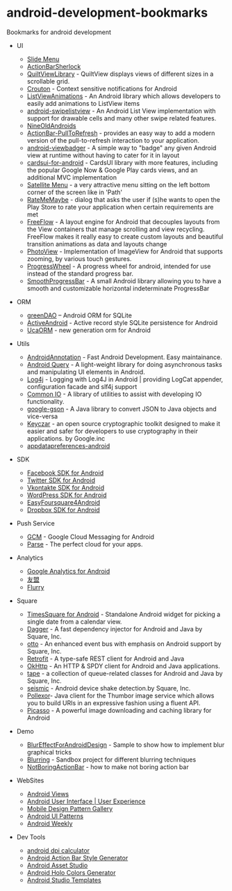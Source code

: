 android-development-bookmarks
=============================

Bookmarks for android development

+ UI
  + [Slide Menu](https://github.com/jfeinstein10/SlidingMenu)
  + [ActionBarSherlock](http://actionbarsherlock.com/)
  + [QuiltViewLibrary](https://github.com/jacobmoncur/QuiltViewLibrary) - QuiltView displays views of different sizes in a scrollable grid.
  + [Crouton](https://github.com/keyboardsurfer/Crouton) - Context sensitive notifications for Android
  + [ListViewAnimations](https://github.com/nhaarman/ListViewAnimations) - An Android library which allows developers to easily add animations to ListView items
  + [android-swipelistview](https://github.com/47deg/android-swipelistview) - An Android List View implementation with support for drawable cells and many other swipe related features.
  + [NineOldAndroids](https://github.com/JakeWharton/NineOldAndroids)
  + [ActionBar-PullToRefresh](https://github.com/chrisbanes/ActionBar-PullToRefresh) - provides an easy way to add a modern version of the pull-to-refresh interaction to your application.
  + [android-viewbadger](https://github.com/jgilfelt/android-viewbadger) - A simple way to "badge" any given Android view at runtime without having to cater for it in layout
  + [cardsui-for-android](https://github.com/Androguide/cardsui-for-android) - CardsUI library with more features, including the popular Google Now & Google Play cards views, and an additional MVC implementation
  + [Satellite Menu](https://github.com/siyamed/android-satellite-menu) - a very attractive menu sitting on the left bottom corner of the screen like in 'Path'
  + [RateMeMaybe](https://github.com/Kopfgeldjaeger/RateMeMaybe) - dialog that asks the user if (s)he wants to open the Play Store to rate your application when certain requirements are met
  + [FreeFlow](https://github.com/Comcast/FreeFlow) - A layout engine for Android that decouples layouts from the View containers that manage scrolling and view recycling. FreeFlow makes it really easy to create custom layouts and beautiful transition animations as data and layouts change
  + [PhotoView](https://github.com/chrisbanes/PhotoView) - Implementation of ImageView for Android that supports zooming, by various touch gestures.
  + [ProgressWheel](https://github.com/Todd-Davies/ProgressWheel) - A progress wheel for android, intended for use instead of the standard progress bar.
  + [SmoothProgressBar](https://github.com/castorflex/SmoothProgressBar) - A small Android library allowing you to have a smooth and customizable horizontal indeterminate ProgressBar

+ ORM
  + [greenDAO](http://greendao-orm.com/) – Android ORM for SQLite
  + [ActiveAndroid](http://www.activeandroid.com/) - Active record style SQLite persistence for Android
  + [UcaORM](https://github.com/UCASoft/UcaOrm) - new generation orm for Android

+ Utils
  + [AndroidAnnotation](http://androidannotations.org/) - Fast Android Development. Easy maintainance.
  + [Android Query](https://code.google.com/p/android-query/) -  A light-weight library for doing asynchronous tasks and manipulating UI elements in Android.
  + [Log4j](https://code.google.com/p/android-logging-log4j/) - Logging with Log4J in Android | providing LogCat appender, configuration facade and slf4j support
  + [Common IO](http://commons.apache.org/proper/commons-io/) - A library of utilities to assist with developing IO functionality.
  + [google-gson](https://code.google.com/p/google-gson/) - A Java library to convert JSON to Java objects and vice-versa
  + [Keyczar](http://www.keyczar.org/) - an open source cryptographic toolkit designed to make it easier and safer for developers to use cryptography in their applications. by Google.inc
  + [appdatapreferences-android](https://github.com/googledrive/appdatapreferences-android)

+ SDK
  + [Facebook SDK for Android](https://developers.facebook.com/docs/android/)
  + [Twitter SDK for Android](http://twitter4j.org/)
  + [Vkontakte SDK for Android](https://github.com/VKCOM/vk-android-sdk)
  + [WordPress SDK for Android](https://github.com/wordpress-mobile/WordPress-Android)
  + [EasyFoursquare4Android](https://github.com/condesales/easyFoursquare4Android)
  + [Dropbox SDK for Android](https://www.dropbox.com/developers/core/sdks/android)

+ Push Service
  + [GCM](http://developer.android.com/google/gcm/index.html) - Google Cloud Messaging for Android
  + [Parse](https://www.parse.com/) - The perfect cloud for your apps.

+ Analytics
  + [Google Analytics for Android](https://developers.google.com/analytics/devguides/collection/android/v2/)
  + [友盟](http://www.umeng.com/)
  + [Flurry](www.flurry.com)

+ Square
  + [TimesSquare for Android](https://github.com/square/android-times-square) - Standalone Android widget for picking a single date from a calendar view.
  + [Dagger](http://square.github.io/dagger/) - A fast dependency injector for Android and Java by Square, Inc.
  + [otto](http://square.github.io/otto/) - An enhanced event bus with emphasis on Android support by Square, Inc.
  + [Retrofit](http://square.github.io/retrofit/) - A type-safe REST client for Android and Java
  + [OkHttp](https://github.com/square/okhttp) - An HTTP & SPDY client for Android and Java applications.
  + [tape](http://square.github.io/tape/) - a collection of queue-related classes for Android and Java by Square, Inc.
  + [seismic](https://github.com/square/seismic) - Android device shake detection.by Square, Inc.
  + [Pollexor](http://square.github.io/pollexor/)- Java client for the Thumbor image service which allows you to build URIs in an expressive fashion using a fluent API.
  + [Picasso](https://github.com/square/picasso) - A powerful image downloading and caching library for Android

+ Demo
  + [BlurEffectForAndroidDesign](https://github.com/PomepuyN/BlurEffectForAndroidDesign) - Sample to show how to implement blur graphical tricks
  + [Blurring](https://github.com/paveldudka/blurring) - Sandbox project for different blurring techniques
  + [NotBoringActionBar](https://github.com/flavienlaurent/NotBoringActionBar) - how to make not boring action bar

+ WebSites
  + [Android Views](http://www.androidviews.net/)
  + [Android User Interface | User Experience](http://androiduiux.com)
  + [Mobile Design Pattern Gallery](http://www.mobiledesignpatterngallery.com/mobile-patterns.php)
  + [Android UI Patterns](http://www.androiduipatterns.com/)
  + [Android Weekly](http://androidweekly.net)

+ Dev Tools
  + [android dpi calculator](http://coh.io/adpi/)
  + [Android Action Bar Style Generator](http://jgilfelt.github.io/android-actionbarstylegenerator/)
  + [Android Asset Studio](http://android-ui-utils.googlecode.com/hg/asset-studio/dist/index.html)
  + [Android Holo Colors Generator](http://android-holo-colors.com/)
  + [Android Studio Templates](https://github.com/gabrielemariotti/AndroidStudioTemplate)

